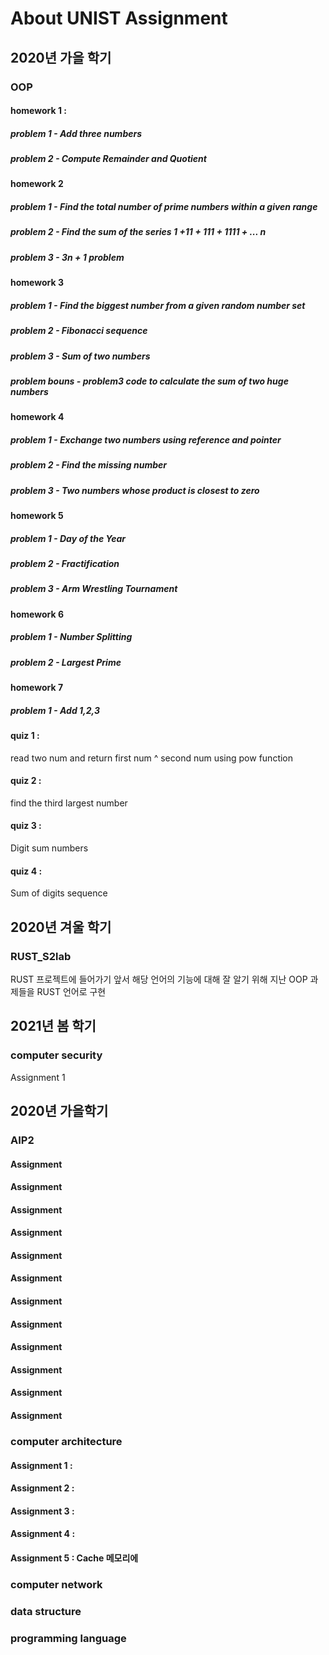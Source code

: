 # About UNIST Assignment

## 2020년 가을 학기
### OOP
#### homework 1 :
  ##### problem 1 - Add three numbers
  ##### problem 2 - Compute Remainder and Quotient
  
#### homework 2
  ##### problem 1 - Find the total number of prime numbers within a given range
  ##### problem 2 - Find the sum of the series 1 +11 + 111 + 1111 + ... n
  ##### problem 3 - 3n + 1 problem
  
#### homework 3
  ##### problem 1 - Find the biggest number from a given random number set
  ##### problem 2 - Fibonacci sequence
  ##### problem 3 - Sum of two numbers
  ##### problem bouns - problem3 code to calculate the sum of two huge numbers
  
#### homework 4
  ##### problem 1 - Exchange two numbers using reference and pointer
  ##### problem 2 - Find the missing number
  ##### problem 3 - Two numbers whose product is closest to zero
  
#### homework 5 
  ##### problem 1 - Day of the Year
  ##### problem 2 - Fractification 
  ##### problem 3 - Arm Wrestling Tournament
  
#### homework 6
  ##### problem 1 - Number Splitting
  ##### problem 2 - Largest Prime

#### homework 7
  ##### problem 1 - Add 1,2,3

#### quiz 1 : 
  read two num and return first num ^ second num using pow function
  
#### quiz 2 : 
  find the third largest number

#### quiz 3 : 
  Digit sum numbers

#### quiz 4 : 
  Sum of digits sequence

## 2020년 겨울 학기
### RUST_S2lab
RUST 프로젝트에 들어가기 앞서 해당 언어의 기능에 대해 잘 알기 위해 지난 OOP 과제들을 RUST 언어로 구현

## 2021년 봄 학기
### computer security
Assignment 1

## 2020년 가을학기
### AIP2
#### Assignment
#### Assignment
#### Assignment
#### Assignment
#### Assignment
#### Assignment
#### Assignment
#### Assignment
#### Assignment
#### Assignment
#### Assignment
#### Assignment


### computer architecture
#### Assignment 1 : 
#### Assignment 2 :
#### Assignment 3 :
#### Assignment 4 :
#### Assignment 5 : Cache 메모리에 


### computer network

### data structure

### programming language
